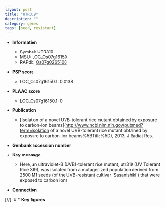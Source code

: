 ```yaml
---
layout: post
title: "UTR319"
description: ""
category: genes
tags: [seed, resistant]
---
```


* **Information**  
    + Symbol: UTR319  
    + MSU: [LOC_Os07g16150](http://rice.plantbiology.msu.edu/cgi-bin/ORF_infopage.cgi?orf=LOC_Os07g16150)  
    + RAPdb: [Os07g0265100](http://rapdb.dna.affrc.go.jp/viewer/gbrowse_details/irgsp1?name=Os07g0265100)  

* **PSP score**  
    + LOC_Os07g16150.1: 0.0138 

* **PLAAC score**  
    + LOC_Os07g16150.1: 0 

* **Publication**  
    + [Isolation of a novel UVB-tolerant rice mutant obtained by exposure to carbon-ion beams](http://www.ncbi.nlm.nih.gov/pubmed?term=Isolation of a novel UVB-tolerant rice mutant obtained by exposure to carbon-ion beams%5BTitle%5D), 2013, J Radiat Res.

* **Genbank accession number**  

* **Key message**  
    + Here, an ultraviolet-B (UVB)-tolerant rice mutant, utr319 (UV Tolerant Rice 319), was isolated from a mutagenized population derived from 2500 M1 seeds (of the UVB-resistant cultivar 'Sasanishiki') that were exposed to carbon ions

* **Connection**  

[//]: # * **Key figures**  


